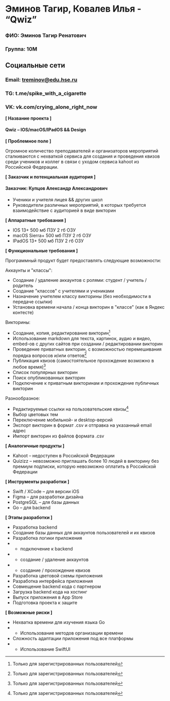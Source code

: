 # Эминов Тагир, Ковалев Илья - “Qwiz”

### ФИО:		Эминов Тагир Ренатович
### Группа:	10М

## Социальные сети
### Email:		treminov@edu.hse.ru
### TG:		t.me/spike_with_a_cigarette
### VK:		vk.com/crying_alone_right_now

**[ Название проекта ]**

#### Qwiz – IOS/macOS/IPadOS && Design

**[ Проблемное поле ]**

Огромное количество преподавателей и организаторов мероприятий сталкиваются с нехваткой сервиса для создания и проведения квизов среди учеников и коллег в связи с уходом сервиса kahoot из Российской Федерации.

**[ Заказчик и потенциальная аудитория ]**

#### Заказчик: Купцов Александр Александрович

* Ученики и учителя лицея && других школ
* Руководители различных мероприятий, в которых требуется взаимодействие с аудиторией в виде викторин

**[ Аппаратные требования ]**

* IOS 13+			500 мб ПЗУ 	2 гб ОЗУ
* macOS Sierra+		500 мб ПЗУ 	2 гб ОЗУ
* IPadOS 13+		500 мб ПЗУ 	2 гб ОЗУ

**[ Функциональные требования ]**
[^1]: Только для зарегистрированных пользователей

Программный продукт будет предоставлять следующие возможности:

Аккаунты и "классы":
* Создание / удаление аккаунтов с ролями: студент / учитель / родитель
* Создание "классов" с учителями и учениками
* Назначение учителем классу викторины (без необходимости в передаче ссылки)
* Установка времени начала / конца викторин в "классе" (как в Яндекс контесте)

Викторины:
* Создание, копия, редактирование викторин[^1]
* Использование markdown для текста, картинок, аудио и видео, embed-ов с других сайтов при создании / редактировании викторин
* Проведение приватных викторин, с возможностью перемешивания порядка вопросов и/или ответов[^1]
* Публикация квизов (самостоятельное прохождение возможно в любое время)[^1]
* Список популярных викторин
* Поиск опубликованных викторин
* Подключение к приватным викторинам и прохождение публичных викторин

Разнообразное:
* Редактируемые ссылки на пользовательские квизы[^1]
* Выбор цветовых тем
* Переключение мобильной- и desktop-версий
* Экспорт викторин в формат .csv и отправка на указанный email адрес
* Импорт викторин из файлов формата .csv

**[ Аналогичные продукты ]**

* Kahoot – недоступен в Российской Федерации
* Quizizz – невозможно приглашать более 10 людей в викторину без премиум подписки, которую невозможно оплатить в Российской Федерации

**[ Инструменты разработки ]**

* Swift / XCode – для версии iOS
* Figma – для разработки дизайна
* PostgreSQL – для базы данных
* Go – для backend

**[ Этапы разработки ]**

* Разработка backend
* Создание базы данных для аккаунтов пользователей и их квизов
* Разработка логики приложения
* * подключение к backend
* * создание / удаление аккаунтов
* * создание / прохождение квизов
* Разработка цветовой схемы приложения
* Разработка интерфейса приложения
* Совмещение backend кода с партнером
* Загрузка backend кода на хостинг
* Выпуск приложения в App Store
* Подготовка проекта к защите

**[ Возможные риски ]**

* Нехватка времени для изучения языка Go
* * Использование методов организации времени
* Сложность адаптации приложения под все платформы
* * Использование SwiftUI
